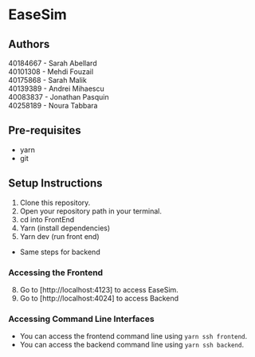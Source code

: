 # EaseSim

## Authors
40184667  -  Sarah Abellard  
40101308  -  Mehdi Fouzail  
40175868  -  Sarah Malik  
40139389  -  Andrei Mihaescu  
40083837  -  Jonathan Pasquin  
40258189  -  Noura Tabbara  

## Pre-requisites
- yarn
- git

## Setup Instructions
1. Clone this repository.
2. Open your repository path in your terminal.
3. cd into FrontEnd
4. Yarn (install dependencies)
5. Yarn dev (run front end)
   
- Same steps for backend


### Accessing the Frontend
8. Go to [http://localhost:4123] to access EaseSim.
9. Go  to [http://localhost:4024] to access Backend

### Accessing Command Line Interfaces
- You can access the frontend command line using `yarn ssh frontend`.
- You can access the backend command line using `yarn ssh backend`.

